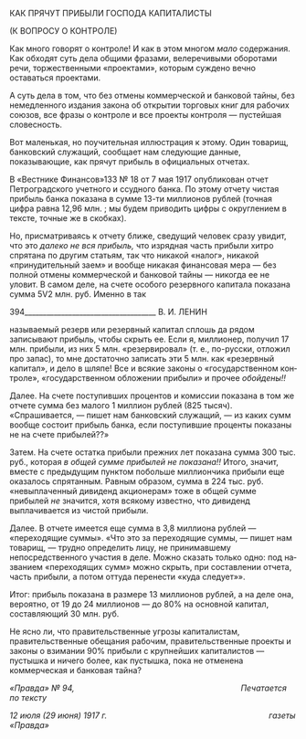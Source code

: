 КАК ПРЯЧУТ ПРИБЫЛИ ГОСПОДА КАПИТАЛИСТЫ

(К ВОПРОСУ О КОНТРОЛЕ)

Как много говорят о контроле! И как в этом многом _мало_ содержания. Как обходят суть дела общими фразами, велеречивыми оборотами речи, торжественными «проекта­ми», которым суждено вечно оставаться проектами.

А суть дела в том, что без отмены коммерческой и банковой тайны, без немедленно­го издания закона об открытии торговых книг для рабочих союзов, все фразы о контро­ле и все проекты контроля — пустейшая словесность.

Вот маленькая, но поучительная иллюстрация к этому. Один товарищ, банковский служащий, сообщает нам следующие данные, показывающие, как прячут прибыль в официальных отчетах.

В «Вестнике Финансов»133 № 18 от 7 мая 1917 опубликован отчет Петроградского учетного и ссудного банка. По этому отчету чистая прибыль банка показана в сумме 13-ти миллионов рублей (точная цифра равна 12,96 млн. ; мы будем приводить цифры с округлением в тексте, точные же в скобках).

Но, присматриваясь к отчету ближе, сведущий человек сразу увидит, что это _далеко не вся прибыль,_ что изрядная часть прибыли хитро спрятана по другим статьям, так что никакой «налог», никакой «принудительный заем» и вообще никакая финансовая мера — без полной отмены коммерческой и банковой тайны — никогда ее не уловит. В са­мом деле, на счете особого резервного капитала показана сумма 5V2 млн. руб. Именно в так

  

394____________________________________ В. И. ЛЕНИН

называемый резерв или резервный капитал сплошь да рядом записывают прибыль, что­бы скрыть ее. Если я, миллионер, получил 17 млн. прибыли, из них 5 млн. «резервиро­вал» (т. е., по-русски, отложил про запас), то мне достаточно записать эти 5 млн. как «резервный капитал», и дело в шляпе! Все и всякие законы о «государственном кон­троле», «государственном обложении прибыли» и прочее _обойдены!!_

Далее. На счете поступивших процентов и комиссии показана в том же отчете сумма без малого 1 миллион рублей (825 тысяч). «Спрашивается, — пишет нам банковский служащий, — из каких сумм вообще состоит прибыль банка, если поступившие про­центы показаны не на счете прибылей??»

Затем. На счете остатка прибыли прежних лет показана сумма 300 тыс. руб., которая _в общей сумме прибылей не показана!!_ Итого, значит, вместе с предыдущим пунктом побольше миллиончика прибыли еще оказалось спрятанным. Равным образом, сумма в 224 тыс. руб. «невыплаченный дивиденд акционерам» тоже в общей сумме прибылей _не_ значится, хотя всякому известно, что дивиденд выплачивается из чистой прибыли.

Далее. В отчете имеется еще сумма в 3,8 миллиона рублей — «переходящие суммы». «Что это за переходящие суммы, — пишет нам товарищ, — трудно определить лицу, не принимавшему непосредственного участия в деле. Можно сказать только одно: под на­званием «переходящих сумм» можно скрыть, при составлении отчета, часть прибыли, а потом оттуда перенести «куда следует»».

Итог: прибыль показана в размере 13 миллионов рублей, а на деле она, вероятно, от 19 до 24 миллионов — до 80% на основной капитал, составляющий 30 млн. руб.

Не ясно ли, что правительственные угрозы капиталистам, правительственные обе­щания рабочим, правительственные проекты и законы о взимании 90% прибыли с крупнейших капиталистов — пустышка и ничего более, как пустышка, пока не отмене­на коммерческая и банковая тайна?

_«Правда» № 94,                                                                          Печатается по тексту_

_12 июля (29 июня) 1917 г.                                                                        газеты «Правда»_